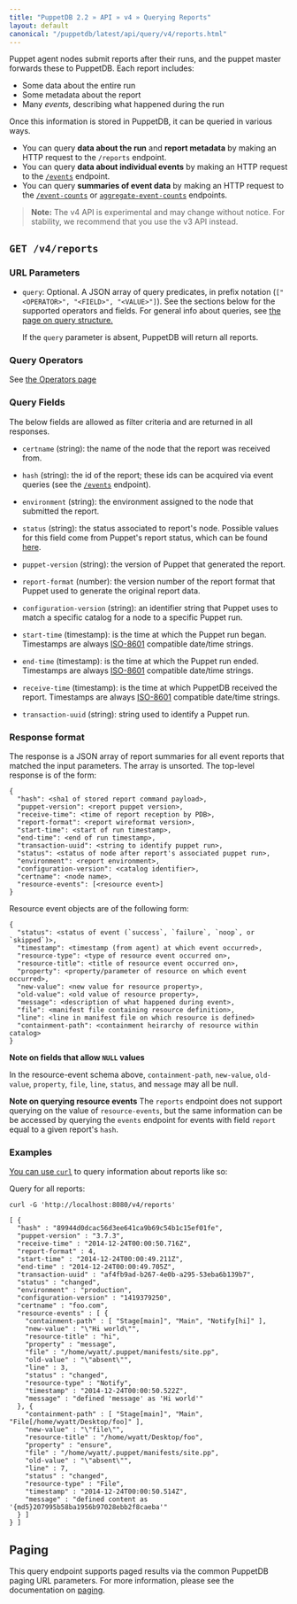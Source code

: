 ```yaml
---
title: "PuppetDB 2.2 » API » v4 » Querying Reports"
layout: default
canonical: "/puppetdb/latest/api/query/v4/reports.html"
---
```


[curl]: ../curl.html#using-curl-from-localhost-non-sslhttp
[operator]: ./operators.html
[event]: ./events.html
[paging]: ./paging.html
[statuses]: /puppet/latest/reference/format_report.html#puppettransactionreport
[query]: ./query.html
[8601]: http://en.wikipedia.org/wiki/ISO_8601

Puppet agent nodes submit reports after their runs, and the puppet master forwards these to PuppetDB. Each report includes:

* Some data about the entire run
* Some metadata about the report
* Many _events,_ describing what happened during the run

Once this information is stored in PuppetDB, it can be queried in various ways.

* You can query **data about the run** and **report metadata** by making an HTTP request to the `/reports` endpoint.
* You can query **data about individual events** by making an HTTP request to the [`/events`][event] endpoint.
* You can query **summaries of event data** by making an HTTP request to the [`/event-counts`](./event-counts.html) or [`aggregate-event-counts`](./aggregate-event-counts.html) endpoints.

> **Note:** The v4 API is experimental and may change without notice. For stability, we recommend that you use the v3 API instead.

## `GET /v4/reports`

### URL Parameters

* `query`: Optional. A JSON array of query predicates, in prefix notation (`["<OPERATOR>", "<FIELD>", "<VALUE>"]`). See the sections below for the supported operators and fields. For general info about queries, see [the page on query structure.][query]

    If the `query` parameter is absent, PuppetDB will return all reports.

### Query Operators

See [the Operators page](./operators.html)

### Query Fields

The below fields are allowed as filter criteria and are returned in all responses.

* `certname` (string): the name of the node that the report was received from.

* `hash` (string): the id of the report; these ids can be acquired via event queries (see the [`/events`][event] endpoint).

* `environment` (string): the environment assigned to the node that submitted the report.

* `status` (string): the status associated to report's node. Possible values for this field come from Puppet's report status, which can be found [here][statuses].

* `puppet-version` (string): the version of Puppet that generated the report.

* `report-format` (number): the version number of the report format that Puppet used to generate the original report data.

* `configuration-version` (string): an identifier string that Puppet uses to match a specific catalog for a node to a specific Puppet run.

* `start-time` (timestamp): is the time at which the Puppet run began. Timestamps are always [ISO-8601][8601] compatible date/time strings.

* `end-time` (timestamp): is the time at which the Puppet run ended. Timestamps are always [ISO-8601][8601] compatible date/time strings.

* `receive-time` (timestamp): is the time at which PuppetDB received the report. Timestamps are always [ISO-8601][8601] compatible date/time strings.

* `transaction-uuid` (string): string used to identify a Puppet run.

### Response format

The response is a JSON array of report summaries for all event reports
that matched the input parameters.  The array is unsorted. The top-level response
is of the form:

    {
      "hash": <sha1 of stored report command payload>,
      "puppet-version": <report puppet version>,
      "receive-time": <time of report reception by PDB>,
      "report-format": <report wireformat version>,
      "start-time": <start of run timestamp>,
      "end-time": <end of run timestamp>,
      "transaction-uuid": <string to identify puppet run>,
      "status": <status of node after report's associated puppet run>,
      "environment": <report environment>,
      "configuration-version": <catalog identifier>,
      "certname": <node name>,
      "resource-events": [<resource event>]
    }

Resource event objects are of the following form:

    {
      "status": <status of event (`success`, `failure`, `noop`, or `skipped`)>,
      "timestamp": <timestamp (from agent) at which event occurred>,
      "resource-type": <type of resource event occurred on>,
      "resource-title": <title of resource event occurred on>,
      "property": <property/parameter of resource on which event occurred>,
      "new-value": <new value for resource property>,
      "old-value": <old value of resource property>,
      "message": <description of what happened during event>,
      "file": <manifest file containing resource definition>,
      "line": <line in manifest file on which resource is defined>
      "containment-path": <containment heirarchy of resource within catalog>
    }

**Note on fields that allow `NULL` values**

In the resource-event schema above, `containment-path`, `new-value`, `old-value`, `property`, `file`, `line`, `status`, and `message` may all be null.

**Note on querying resource events**
The `reports` endpoint does not support querying on the value of `resource-events`, but the same information can be be accessed by querying the `events` endpoint for events with field `report` equal to a given report's `hash`.


### Examples

[You can use `curl`][curl] to query information about reports like so:

Query for all reports:

    curl -G 'http://localhost:8080/v4/reports'

    [ {
      "hash" : "89944d0dcac56d3ee641ca9b69c54b1c15ef01fe",
      "puppet-version" : "3.7.3",
      "receive-time" : "2014-12-24T00:00:50.716Z",
      "report-format" : 4,
      "start-time" : "2014-12-24T00:00:49.211Z",
      "end-time" : "2014-12-24T00:00:49.705Z",
      "transaction-uuid" : "af4fb9ad-b267-4e0b-a295-53eba6b139b7",
      "status" : "changed",
      "environment" : "production",
      "configuration-version" : "1419379250",
      "certname" : "foo.com",
      "resource-events" : [ {
        "containment-path" : [ "Stage[main]", "Main", "Notify[hi]" ],
        "new-value" : "\"Hi world\"",
        "resource-title" : "hi",
        "property" : "message",
        "file" : "/home/wyatt/.puppet/manifests/site.pp",
        "old-value" : "\"absent\"",
        "line" : 3,
        "status" : "changed",
        "resource-type" : "Notify",
        "timestamp" : "2014-12-24T00:00:50.522Z",
        "message" : "defined 'message' as 'Hi world'"
      }, {
        "containment-path" : [ "Stage[main]", "Main", "File[/home/wyatt/Desktop/foo]" ],
        "new-value" : "\"file\"",
        "resource-title" : "/home/wyatt/Desktop/foo",
        "property" : "ensure",
        "file" : "/home/wyatt/.puppet/manifests/site.pp",
        "old-value" : "\"absent\"",
        "line" : 7,
        "status" : "changed",
        "resource-type" : "File",
        "timestamp" : "2014-12-24T00:00:50.514Z",
        "message" : "defined content as '{md5}207995b58ba1956b97028ebb2f8caeba'"
      } ]
    } ]

## Paging

This query endpoint supports paged results via the common PuppetDB paging
URL parameters.  For more information, please see the documentation
on [paging][paging].
